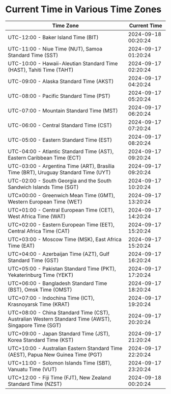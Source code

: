 # Current Time in Various Time Zones

| Time Zone | Current Time |
|-----------|--------------|
| UTC-12:00 - Baker Island Time (BIT) | 2024-09-18 00:20:24 |
| UTC-11:00 - Niue Time (NUT), Samoa Standard Time (SST) | 2024-09-17 01:20:24 |
| UTC-10:00 - Hawaii-Aleutian Standard Time (HAST), Tahiti Time (TAHT) | 2024-09-17 02:20:24 |
| UTC-09:00 - Alaska Standard Time (AKST) | 2024-09-17 04:20:24 |
| UTC-08:00 - Pacific Standard Time (PST) | 2024-09-17 05:20:24 |
| UTC-07:00 - Mountain Standard Time (MST) | 2024-09-17 06:20:24 |
| UTC-06:00 - Central Standard Time (CST) | 2024-09-17 07:20:24 |
| UTC-05:00 - Eastern Standard Time (EST) | 2024-09-17 08:20:24 |
| UTC-04:00 - Atlantic Standard Time (AST), Eastern Caribbean Time (ECT) | 2024-09-17 09:20:24 |
| UTC-03:00 - Argentina Time (ART), Brasília Time (BRT), Uruguay Standard Time (UYT) | 2024-09-17 09:20:24 |
| UTC-02:00 - South Georgia and the South Sandwich Islands Time (SGT) | 2024-09-17 10:20:24 |
| UTC±00:00 - Greenwich Mean Time (GMT), Western European Time (WET) | 2024-09-17 13:20:24 |
| UTC+01:00 - Central European Time (CET), West Africa Time (WAT) | 2024-09-17 14:20:24 |
| UTC+02:00 - Eastern European Time (EET), Central Africa Time (CAT) | 2024-09-17 15:20:24 |
| UTC+03:00 - Moscow Time (MSK), East Africa Time (EAT) | 2024-09-17 15:20:24 |
| UTC+04:00 - Azerbaijan Time (AZT), Gulf Standard Time (GST) | 2024-09-17 16:20:24 |
| UTC+05:00 - Pakistan Standard Time (PKT), Yekaterinburg Time (YEKT) | 2024-09-17 17:20:24 |
| UTC+06:00 - Bangladesh Standard Time (BST), Omsk Time (OMST) | 2024-09-17 18:20:24 |
| UTC+07:00 - Indochina Time (ICT), Krasnoyarsk Time (KRAT) | 2024-09-17 19:20:24 |
| UTC+08:00 - China Standard Time (CST), Australian Western Standard Time (AWST), Singapore Time (SGT) | 2024-09-17 20:20:24 |
| UTC+09:00 - Japan Standard Time (JST), Korea Standard Time (KST) | 2024-09-17 21:20:24 |
| UTC+10:00 - Australian Eastern Standard Time (AEST), Papua New Guinea Time (PGT) | 2024-09-17 22:20:24 |
| UTC+11:00 - Solomon Islands Time (SBT), Vanuatu Time (VUT) | 2024-09-17 23:20:24 |
| UTC+12:00 - Fiji Time (FJT), New Zealand Standard Time (NZST) | 2024-09-18 00:20:24 |
